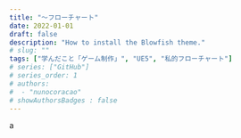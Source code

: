 ```yaml
---
title: "～フローチャート"
date: 2022-01-01
draft: false
description: "How to install the Blowfish theme."
# slug: ""
tags: ["学んだこと「ゲーム制作」", "UE5", "私的フローチャート"]
# series: ["GitHub"]
# series_order: 1
# authors:
#  - "nunocoracao"
# showAuthorsBadges : false 
---
```








a
